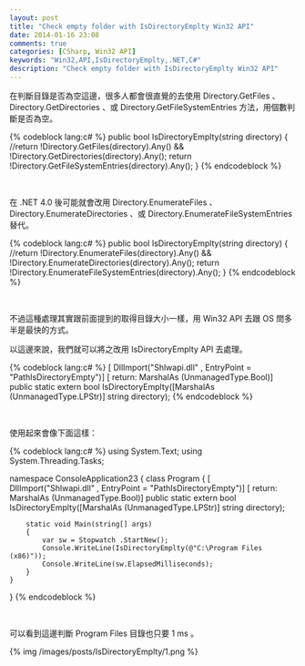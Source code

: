 ```yaml
---
layout: post
title: "Check empty folder with IsDirectoryEmplty Win32 API"
date: 2014-01-16 23:08
comments: true
categories: [CSharp, Win32 API]
keywords: "Win32,API,IsDirectoryEmplty,.NET,C#"
description: "Check empty folder with IsDirectoryEmplty Win32 API"
---
```


在判斷目錄是否為空這邊，很多人都會很直覺的去使用 Directory.GetFiles 、Directory.GetDirectories 、或 Directory.GetFileSystemEntries 方法，用個數判斷是否為空。  

<!-- More -->

{% codeblock lang:c# %}
public bool IsDirectoryEmplty(string directory)
{
	//return !Directory.GetFiles(directory).Any() && !Directory.GetDirectories(directory).Any();
	return !Directory.GetFileSystemEntries(directory).Any();
}
{% endcodeblock %}

<br/>

在 .NET 4.0 後可能就會改用 Directory.EnumerateFiles 、Directory.EnumerateDirectories 、或 Directory.EnumerateFileSystemEntries 替代。  

{% codeblock lang:c# %}
public bool IsDirectoryEmplty(string directory)
{
        //return !Directory.EnumerateFiles(directory).Any() && !Directory.EnumerateDirectories(directory).Any();
        return !Directory.EnumerateFileSystemEntries(directory).Any();
}
{% endcodeblock %}

<br/>

不過這種處理其實跟前面提到的取得目錄大小一樣，用 Win32 API 去跟 OS 問多半是最快的方式。  

以這邊來說，我們就可以將之改用 IsDirectoryEmplty API 去處理。

{% codeblock lang:c# %}
[ DllImport("Shlwapi.dll" , EntryPoint = "PathIsDirectoryEmpty")]
[ return: MarshalAs (UnmanagedType.Bool)]
public static extern bool IsDirectoryEmplty([MarshalAs (UnmanagedType.LPStr)] string directory);
{% endcodeblock %}

<br/>

使用起來會像下面這樣：

{% codeblock lang:c# %}
using System.Text;
using System.Threading.Tasks;


namespace ConsoleApplication23
{
    class Program
    {
        [ DllImport("Shlwapi.dll" , EntryPoint = "PathIsDirectoryEmpty")]
        [ return: MarshalAs (UnmanagedType.Bool)]
        public static extern bool IsDirectoryEmplty([MarshalAs (UnmanagedType.LPStr)] string directory);


        static void Main(string[] args)
        {
            var sw = Stopwatch .StartNew();
            Console.WriteLine(IsDirectoryEmplty(@"C:\Program Files (x86)"));
            Console.WriteLine(sw.ElapsedMilliseconds);
        }
    }   
}
{% endcodeblock %}

<br/>

可以看到這邊判斷 Program Files 目錄也只要 1 ms 。   

{% img /images/posts/IsDirectoryEmplty/1.png %}
